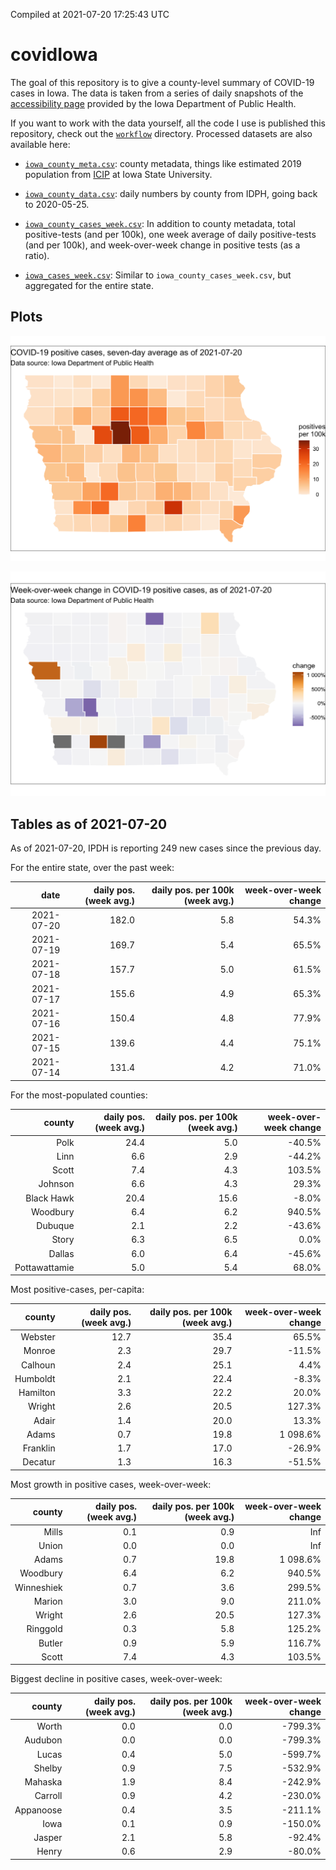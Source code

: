 Compiled at 2021-07-20 17:25:43 UTC

<!-- README.md is generated from README.Rmd. Please edit that file -->

# covidIowa

<!-- badges: start -->

<!-- badges: end -->

The goal of this repository is to give a county-level summary of
COVID-19 cases in Iowa. The data is taken from a series of daily
snapshots of the [accessibility
page](https://coronavirus.iowa.gov/pages/access) provided by the Iowa
Department of Public Health.

If you want to work with the data yourself, all the code I use is
published this repository, check out the [`workflow`](workflow)
directory. Processed datasets are also available here:

  - [`iowa_county_meta.csv`](https://raw.githubusercontent.com/ijlyttle/covidIowa/master/workflow/data/99-publish/iowa_county_meta.csv):
    county metadata, things like estimated 2019 population from
    [ICIP](https://www.icip.iastate.edu/tables/population/counties-estimates)
    at Iowa State University.

  - [`iowa_county_data.csv`](https://raw.githubusercontent.com/ijlyttle/covidIowa/master/workflow/data/99-publish/iowa_county_data.csv):
    daily numbers by county from IDPH, going back to 2020-05-25.

  - [`iowa_county_cases_week.csv`](https://raw.githubusercontent.com/ijlyttle/covidIowa/master/workflow/data/99-publish/iowa_county_data.csv):
    In addition to county metadata, total positive-tests (and per 100k),
    one week average of daily positive-tests (and per 100k), and
    week-over-week change in positive tests (as a ratio).

  - [`iowa_cases_week.csv`](https://raw.githubusercontent.com/ijlyttle/covidIowa/master/workflow/data/99-publish/iowa_cases_week.csv):
    Similar to `iowa_county_cases_week.csv`, but aggregated for the
    entire state.

## Plots

![](workflow/data/99-publish/iowa_cases.png)

![](workflow/data/99-publish/iowa_change.png)

## Tables as of 2021-07-20

As of 2021-07-20, IPDH is reporting 249 new cases since the previous
day.

For the entire state, over the past week:

|       date | daily pos. (week avg.) | daily pos. per 100k (week avg.) | week-over-week change |
| ---------: | ---------------------: | ------------------------------: | --------------------: |
| 2021-07-20 |                  182.0 |                             5.8 |                 54.3% |
| 2021-07-19 |                  169.7 |                             5.4 |                 65.5% |
| 2021-07-18 |                  157.7 |                             5.0 |                 61.5% |
| 2021-07-17 |                  155.6 |                             4.9 |                 65.3% |
| 2021-07-16 |                  150.4 |                             4.8 |                 77.9% |
| 2021-07-15 |                  139.6 |                             4.4 |                 75.1% |
| 2021-07-14 |                  131.4 |                             4.2 |                 71.0% |

For the most-populated counties:

|        county | daily pos. (week avg.) | daily pos. per 100k (week avg.) | week-over-week change |
| ------------: | ---------------------: | ------------------------------: | --------------------: |
|          Polk |                   24.4 |                             5.0 |               \-40.5% |
|          Linn |                    6.6 |                             2.9 |               \-44.2% |
|         Scott |                    7.4 |                             4.3 |                103.5% |
|       Johnson |                    6.6 |                             4.3 |                 29.3% |
|    Black Hawk |                   20.4 |                            15.6 |                \-8.0% |
|      Woodbury |                    6.4 |                             6.2 |                940.5% |
|       Dubuque |                    2.1 |                             2.2 |               \-43.6% |
|         Story |                    6.3 |                             6.5 |                  0.0% |
|        Dallas |                    6.0 |                             6.4 |               \-45.6% |
| Pottawattamie |                    5.0 |                             5.4 |                 68.0% |

Most positive-cases, per-capita:

|   county | daily pos. (week avg.) | daily pos. per 100k (week avg.) | week-over-week change |
| -------: | ---------------------: | ------------------------------: | --------------------: |
|  Webster |                   12.7 |                            35.4 |                 65.5% |
|   Monroe |                    2.3 |                            29.7 |               \-11.5% |
|  Calhoun |                    2.4 |                            25.1 |                  4.4% |
| Humboldt |                    2.1 |                            22.4 |                \-8.3% |
| Hamilton |                    3.3 |                            22.2 |                 20.0% |
|   Wright |                    2.6 |                            20.5 |                127.3% |
|    Adair |                    1.4 |                            20.0 |                 13.3% |
|    Adams |                    0.7 |                            19.8 |              1 098.6% |
| Franklin |                    1.7 |                            17.0 |               \-26.9% |
|  Decatur |                    1.3 |                            16.3 |               \-51.5% |

Most growth in positive cases, week-over-week:

|     county | daily pos. (week avg.) | daily pos. per 100k (week avg.) | week-over-week change |
| ---------: | ---------------------: | ------------------------------: | --------------------: |
|      Mills |                    0.1 |                             0.9 |                   Inf |
|      Union |                    0.0 |                             0.0 |                   Inf |
|      Adams |                    0.7 |                            19.8 |              1 098.6% |
|   Woodbury |                    6.4 |                             6.2 |                940.5% |
| Winneshiek |                    0.7 |                             3.6 |                299.5% |
|     Marion |                    3.0 |                             9.0 |                211.0% |
|     Wright |                    2.6 |                            20.5 |                127.3% |
|   Ringgold |                    0.3 |                             5.8 |                125.2% |
|     Butler |                    0.9 |                             5.9 |                116.7% |
|      Scott |                    7.4 |                             4.3 |                103.5% |

Biggest decline in positive cases, week-over-week:

|    county | daily pos. (week avg.) | daily pos. per 100k (week avg.) | week-over-week change |
| --------: | ---------------------: | ------------------------------: | --------------------: |
|     Worth |                    0.0 |                             0.0 |              \-799.3% |
|   Audubon |                    0.0 |                             0.0 |              \-799.3% |
|     Lucas |                    0.4 |                             5.0 |              \-599.7% |
|    Shelby |                    0.9 |                             7.5 |              \-532.9% |
|   Mahaska |                    1.9 |                             8.4 |              \-242.9% |
|   Carroll |                    0.9 |                             4.2 |              \-230.0% |
| Appanoose |                    0.4 |                             3.5 |              \-211.1% |
|      Iowa |                    0.1 |                             0.9 |              \-150.0% |
|    Jasper |                    2.1 |                             5.8 |               \-92.4% |
|     Henry |                    0.6 |                             2.9 |               \-80.0% |
